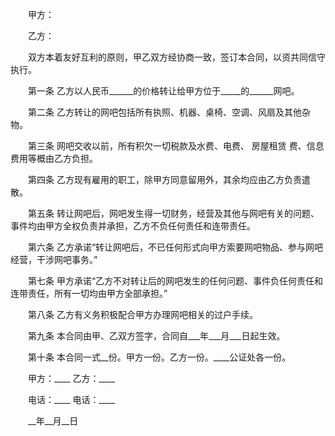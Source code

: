 
 　　甲方：
 
 　　乙方：
 
 　　双方本着友好互利的原则，甲乙双方经协商一致，签订本合同，以资共同信守执行。
 
 　　第一条 乙方以人民币______的价格转让给甲方位于_____的______网吧。
 
 　　第二条 乙方转让的网吧包括所有执照、机器、桌椅、空调、风扇及其他杂物。
 
 　　第三条 网吧交收以前，所有积欠一切税款及水费、电费、
房屋租赁
费、信息费用等概由乙方负担。
 
 　　第四条 乙方现有雇用的职工，除甲方同意留用外，其余均应由乙方负责遣散。
 
 　　第五条 转让网吧后，网吧发生得一切财务，经营及其他与网吧有关的问题、事件均由甲方全权负责并承担，乙方不负任何责任和连带责任。
 
 　　第六条 乙方承诺“转让网吧后，不已任何形式向甲方索要网吧物品、参与网吧经营，干涉网吧事务。”
 
 　　第七条 甲方承诺“乙方不对转让后的网吧发生的任何问题、事件负任何责任和连带责任，所有一切均由甲方全部承担。”
 
 　　第八条 乙方有义务积极配合甲方办理网吧相关的过户手续。
 
 　　第九条 本合同由甲、乙双方签字，合同自___年___月___日起生效。
 
 　　第十条 本合同一式__份。甲方一份。乙方一份。____公证处各一份。
 
 　　甲方：____ 乙方：____
 
 　　电话：____ 电话：____
 
 　　__年__月__日
 
 

 
 
 
 
 
  


  
 

  


  


  
 
 
 
 

